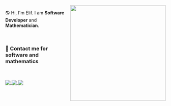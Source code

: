 <img align="right" width="300" src="https://i2.wp.com/allhtaccess.info/wp-content/uploads/2018/03/programming.gif?fit=1281%2C716&ssl=1"/>

<p align="left"> 
  🌎 Hi, I'm Elif. I am <strong>Software Developer</strong> and <strong>Mathematician</strong>.
</p>

<br>

<h3 align="left">
  💬 Contact me for software and mathematics
</h3><br>
<p>
  <a href="mailto:elif.kepenek.98@gmail.com">
    <img
      align="center"
      src="https://img.shields.io/badge/Gmail-1C1C1C?style=for-the-badge&logo=gmail&logoColor=red">
  </a>
  <a href="https://www.linkedin.com/in/elif-mehtap-kepenek">
    <img
         align="center"
         src="https://img.shields.io/badge/LinkedIn-1C1C1C?style=for-the-badge&logo=linkedin&logoColor=blue"
  </a>
  <a href="https://www.hackerrank.com/elif_kepenek">
    <img
      align="center"
      src="https://img.shields.io/badge/Hackerrank-1C1C1C?style=for-the-badge&logo=hackerrank&logoColor=darkgreen">
  </a>
</p>
